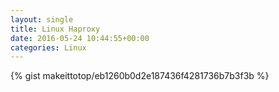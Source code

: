 ```yaml
---
layout: single                                                                                                              
title: Linux Haproxy                                                                                                                       
date: 2016-05-24 10:44:55+00:00                                                                                                                        
categories: Linux                                                                                                                
---                                                                                                                              
```


{% gist makeittotop/eb1260b0d2e187436f4281736b7b3f3b %}                                                                                                           

